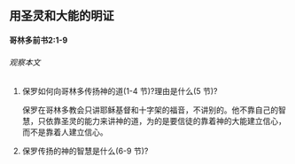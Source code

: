 ## 用圣灵和大能的明证

#### 哥林多前书2:1-9

###### 观察本文1. 保罗如何向哥林多传扬神的道(1-4 节)?理由是什么(5 节)?    保罗在哥林多教会只讲耶稣基督和十字架的福音，不讲别的。他不靠自己的智慧，只依靠圣灵的能力来讲神的道，为的是要信徒的靠着神的大能建立信心，而不是靠着人建立信心。2. 保罗传扬的神的智慧是什么(6-9 节)?